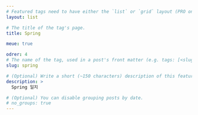 ```yaml
---
# Featured tags need to have either the `list` or `grid` layout (PRO only).
layout: list

# The title of the tag's page.
title: Spring

meue: true

odrer: 4
# The name of the tag, used in a post's front matter (e.g. tags: [<slug>]).
slug: spring

# (Optional) Write a short (~150 characters) description of this featured tag.
description: >
  Spring 일지

# (Optional) You can disable grouping posts by date.
# no_groups: true
---
```

